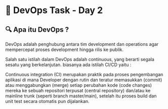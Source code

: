 # 📘 DevOps Task - Day 2
## 🔍 Apa itu DevOps ?
DevOps adalah penghubung antara tim development dan operations agar mempercepat proses development hingga rilis ke publik.

Salah satu istilah dalam DevOps adalah continuous, yang berarti segala sesatu yang berkelanjutan. biasanya ada istilah CI/CD yaitu :

Continuous integration (CI) merupakan praktik pada proses pengembangan aplikasi di mana Developer dengan rutin dan teratur memasukkan (commit) atau menggabungkan (merge) setiap perubahan kode (code changes) mereka ke sebuah repositori terpusat (central repository) dan/atau ke mainline trunk (seperti branch master/main), setelah itu proses build dan unit test secara otomatis pun dijalankan.
